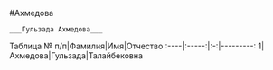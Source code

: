 #Ахмедова
```
___Гульзада Ахмедова___
```
Таблица
№ п/п|Фамилия|Имя|Отчество
:----|:-----:|:-:|---------:
1|Ахмедова|Гульзада|Талайбековна

